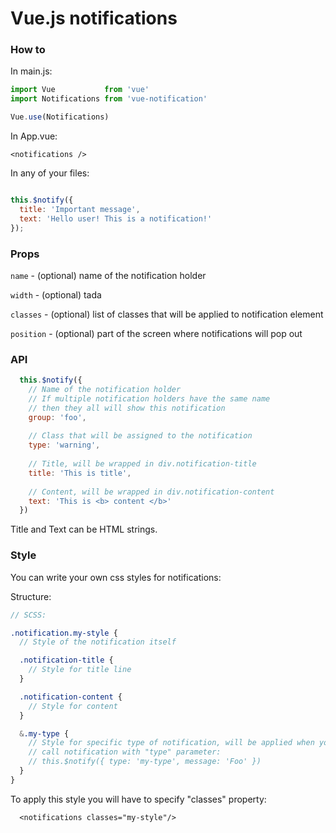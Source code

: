 # Vue.js notifications

### How to

In main.js:

```javascript
import Vue           from 'vue'
import Notifications from 'vue-notification'

Vue.use(Notifications)
```

In App.vue:

```vue
<notifications />
```

In any of your files:

```javascript

this.$notify({
  title: 'Important message',
  text: 'Hello user! This is a notification!'
});
```

### Props

`name` - (optional) name of the notification holder

`width` - (optional) tada

`classes` - (optional) list of classes that will be applied to notification element

`position` - (optional) part of the screen where notifications will pop out

### API

```javascript
  this.$notify({
    // Name of the notification holder
    // If multiple notification holders have the same name 
    // then they all will show this notification
    group: 'foo',
    
    // Class that will be assigned to the notification
    type: 'warning',
    
    // Title, will be wrapped in div.notification-title
    title: 'This is title',
    
    // Content, will be wrapped in div.notification-content
    text: 'This is <b> content </b>'
  })
```

Title and Text can be HTML strings.

### Style
You can write your own css styles for notifications:

Structure:

```scss
// SCSS:

.notification.my-style {
  // Style of the notification itself

  .notification-title {
    // Style for title line
  }

  .notification-content {
    // Style for content
  }

  &.my-type {
    // Style for specific type of notification, will be applied when you
    // call notification with "type" parameter:
    // this.$notify({ type: 'my-type', message: 'Foo' })
  }
}
```
To apply this style you will have to specify "classes" property:

```vue
  <notifications classes="my-style"/>
```
